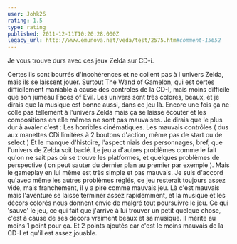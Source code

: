 ```yaml
---
user: Johk26
rating: 1.5
type: rating
published: 2011-12-11T10:20:28.000Z
legacy_url: http://www.emunova.net/veda/test/2575.htm#comment-15652
---
```

Je vous trouve durs avec ces jeux Zelda sur CD-i.
 
Certes ils sont bourrés d'incohérences et ne collent pas à l'univers Zelda, mais ils se laissent jouer. Surtout The Wand of Gamelon, qui est certes difficilement maniable à cause des controles de la CD-I, mais moins difficile que son jumeau Faces of Evil. Les univers sont très colorés, beaux, et je dirais que la musique est bonne aussi, dans ce jeu là. Encore une fois ça ne colle pas tellement à l'univers Zelda mais ça se laisse écouter et les compositions en elle mêmes ne sont pas mauvaises. Je dirais que le plus dur à avaler c'est :
Les horribles cinématiques.
Les mauvais contrôles ( dus aux manettes CDi limitées à 2 boutons d'action, même pas de start ou de select )
Et le manque d'histoire, l'aspect niais des personnages, bref, que l'univers de Zelda soit baclé.
Le jeu a d'autres problèmes comme le fait qu'on ne sait pas où se trouve les platformes, et quelques problèmes de perspective ( on peut sauter du dernier plan au premier par exemple ). Mais le gameplay en lui même est très simple et pas mauvais. Je suis d'accord qu'avec même les autres problèmes réglés, ce jeu resterait toujours assez vide, mais franchement, il y a pire comme mauvais jeu. Là c'est mauvais mais l'aventure se laisse terminer assez rapidemment, et la musique et les décors colorés nous donnent envie de malgré tout poursuivre le jeu.
Ce qui 'sauve' le jeu, ce qui fait que j'arrive à lui trouver un petit quelque chose, c'est à cause de ses décors vraiment beaux et sa musique. Il mérite au moins 1 point pour ça. Et 2 points ajoutés car c'est le moins mauvais de la CD-I et qu'il est assez jouable.